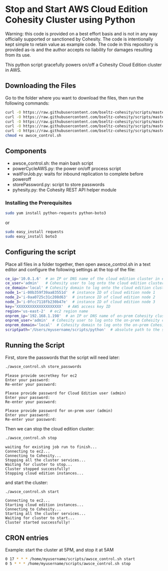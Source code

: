 # Stop and Start AWS Cloud Edition Cohesity Cluster using Python

Warning: this code is provided on a best effort basis and is not in any way officially supported or sanctioned by Cohesity. The code is intentionally kept simple to retain value as example code. The code in this repository is provided as-is and the author accepts no liability for damages resulting from its use.

This python script gracefully powers on/off a Cohesity Cloud Edition cluster in AWS.

## Downloading the Files

Go to the folder where you want to download the files, then run the following commands:

```bash
curl -O https://raw.githubusercontent.com/bseltz-cohesity/scripts/master/python/powerCycleAWS/powerCycleAWS.py
curl -O https://raw.githubusercontent.com/bseltz-cohesity/scripts/master/python/powerCycleAWS/storePassword.py
curl -O https://raw.githubusercontent.com/bseltz-cohesity/scripts/master/python/powerCycleAWS/waitForJob.py
curl -O https://raw.githubusercontent.com/bseltz-cohesity/scripts/master/python/powerCycleAWS/awsce_control.sh
curl -O https://raw.githubusercontent.com/bseltz-cohesity/scripts/master/python/powerCycleAWS/pyhesity.py
chmod +x awsce_control.sh
```

## Components

* awsce_control.sh: the main bash script
* powerCycleAWS.py: the power on/off process script
* waitForJob.py: waits for inbound replication to complete before poweroff
* storePassword.py: script to store passwords
* pyhesity.py: the Cohesity REST API helper module

### Installing the Prerequisites

```bash
sudo yum install python-requests python-boto3
```

or

```bash
sudo easy_install requests
sudo easy_install boto3
```

## Configuring the script

Place all files in a folder together, then open awsce_control.sh in a text editor and configure the following settings at the top of the file:

```bash
ce_ip='10.0.1.6'  # an IP or DNS name of the cloud edition cluster in ec2
ce_user='admin'   # Cohesity user to log onto the cloud edition cluster
ce_domain='local' # Cohesity domain to log onto the cloud edition cluster
node_1='i-00b359f39aa83551d'  # instance ID of cloud edition node 1
node_2='i-0aa0725c31c208d63'  # instance ID of cloud edition node 2
node_3='i-0fcc7118fb230b47e'  # instance ID of cloud edition node 3
key='XXXXXXXXXXXXXXXXXXXX'  # AWS access key ID
region='us-east-2'  # ec2 region name
onprem_ip='192.168.1.198'  # an IP or DNS name of on-prem Cohesity cluster
onprem_user='admin'  # Cohesity user to log onto the on-prem Cohesity cluster
onprem_domain='local'  # Cohesity domain to log onto the on-prem Cohesity cluster
scriptpath='/Users/myusername/scripts/python'  # absolute path to the scripts
```

## Running the Script

First, store the passwords that the script will need later:

```bash
./awsce_control.sh store_passwords
```

```text
Please provide secretkey for ec2
Enter your password:
Re-enter your password:

Please provide password for Cloud Edition user (admin)
Enter your password:
Re-enter your password:

Please provide password for on-prem user (admin)
Enter your password:
Re-enter your password:
```

Then we can stop the cloud edition cluster:

```bash
./awsce_control.sh stop
```

```text
waiting for existing job run to finish...
Connecting to ec2...
Connecting to Cohesity...
Stopping all the cluster services...
Waiting for cluster to stop...
Cluster stopped successfully!
Stopping cloud edition instances...
```

and start the cluster:

```bash
./awsce_control.sh start
```

```text
Connecting to ec2...
Starting cloud edition instances...
Connecting to Cohesity...
Starting all the cluster services...
Waiting for cluster to start...
Cluster started successfully!
```

## CRON entries

Example: start the cluster at 5PM, and stop it at 5AM

```bash
0 17 * * * /home/myusername/scripts/awsce_control.sh start
0 5 * * * /home/myusername/scripts/awsce_control.sh stop
```
